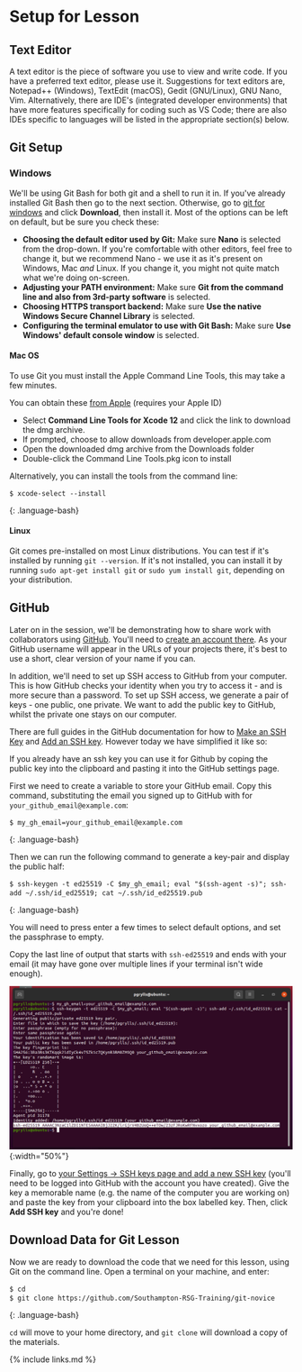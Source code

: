 # Setup for Lesson
## Text Editor ##

A text editor is the piece of software you use to view and write code. If you
have a preferred text editor, please use it. Suggestions for text editors are,
Notepad++ (Windows), TextEdit (macOS), Gedit (GNU/Linux), GNU Nano, Vim.
Alternatively, there are IDE's (integrated developer environments) that have
more features specifically for coding such as VS Code; there are also IDEs
specific to languages will be listed in the appropriate section(s) below.
## Git Setup ##

### Windows
We'll be using Git Bash for both git and a shell to run it in. If you've already installed Git Bash then go to the next section. Otherwise, go to [git for windows](https://gitforwindows.org/) and click **Download**, then install it. 
Most of the options can be left on default, but be sure you check these:

- **Choosing the default editor used by Git:** Make sure **Nano** is selected from the drop-down. If you're comfortable with other editors, feel free to change it, but we recommend Nano - we use it as it's present on Windows, Mac *and* Linux. If you change it, you might not quite match what we're doing on-screen.
- **Adjusting your PATH environment:** Make sure **Git from the command line and also from 3rd-party software** is selected.
- **Choosing HTTPS transport backend:** Make sure **Use the native Windows Secure Channel Library** is selected.
- **Configuring the terminal emulator to use with Git Bash:** Make sure **Use Windows' default console window** is selected.

#### Mac OS
To use Git you must install the Apple Command Line Tools, this may take a few minutes.  

You can obtain these [from Apple](https://developer.apple.com/download/more/?name=command%20line%20tools%20for%20xcode%2012) (requires your Apple ID)

- Select **Command Line Tools for Xcode 12** and click the link to download the dmg archive.
- If prompted, choose to allow downloads from developer.apple.com
- Open the downloaded dmg archive from the Downloads folder
- Double-click the Command Line Tools.pkg icon to install

Alternatively, you can install the tools from the command line:

~~~
$ xcode-select --install
~~~
{: .language-bash}

#### Linux
Git comes pre-installed on most Linux distributions. You can test if it's installed by running `git --version`. 
If it's not installed, you can install it by running `sudo apt-get install git` or `sudo yum install git`, depending on 
your distribution.

## GitHub ##
Later on in the session, we'll be demonstrating how to share work with collaborators using [GitHub](https://github.com/). You'll need to [create an account there](https://github.com/signup). As your GitHub username will appear in the URLs of your projects there, it's best to use a short, clear version of your name if you can.

In addition, we'll need to set up SSH access to GitHub from your computer. This is how GitHub checks your identity when you try to access it - and is more secure than a password. To set up SSH access, we generate a pair of keys - one public, one private. We want to add the public key to GitHub, whilst the private one stays on our computer.

There are full guides in the GitHub documentation for how to [Make an SSH Key](https://docs.github.com/en/authentication/connecting-to-github-with-ssh/generating-a-new-ssh-key-and-adding-it-to-the-ssh-agent) and [Add an SSH key](https://docs.github.com/en/authentication/connecting-to-github-with-ssh/adding-a-new-ssh-key-to-your-github-account). However today we have simplified it like so:

If you already have an ssh key you can use it for Github by coping the public key into the clipboard and pasting it into the GitHub settings page.

First we need to create a variable to store your GitHub email. Copy this command, substituting the email you signed up to GitHub with for `your_github_email@example.com`:
~~~
$ my_gh_email=your_github_email@example.com
~~~
{: .language-bash}

Then we can run the following command to generate a key-pair and display the public half:
~~~
$ ssh-keygen -t ed25519 -C $my_gh_email; eval "$(ssh-agent -s)"; ssh-add ~/.ssh/id_ed25519; cat ~/.ssh/id_ed25519.pub
~~~
{: .language-bash}

You will need to press enter a few times to select default options, and set the passphrase to empty.

Copy the last line of output that starts with `ssh-ed25519` and ends with your email (it may have gone over multiple lines if your terminal isn't wide enough).

![SSH-Output](fig/setup-SSH-Output.png){:width="50%"}

Finally, go to [your Settings -> SSH keys page and add a new SSH key](https://github.com/settings/ssh/new) (you'll need to be logged into GitHub with the account you have created). Give the key a memorable name (e.g. the name of the computer you are working on) and paste the key from your clipboard into the box labelled key. Then, click **Add SSH key** and you're done!
## Download Data for Git Lesson ##

Now we are ready to download the code that we need for this lesson, using Git on the command line. Open a terminal on your machine, and enter:
~~~
$ cd
$ git clone https://github.com/Southampton-RSG-Training/git-novice
~~~
{: .language-bash}

`cd` will move to your home directory, and `git clone` will download a copy of the materials.

{% include links.md %}